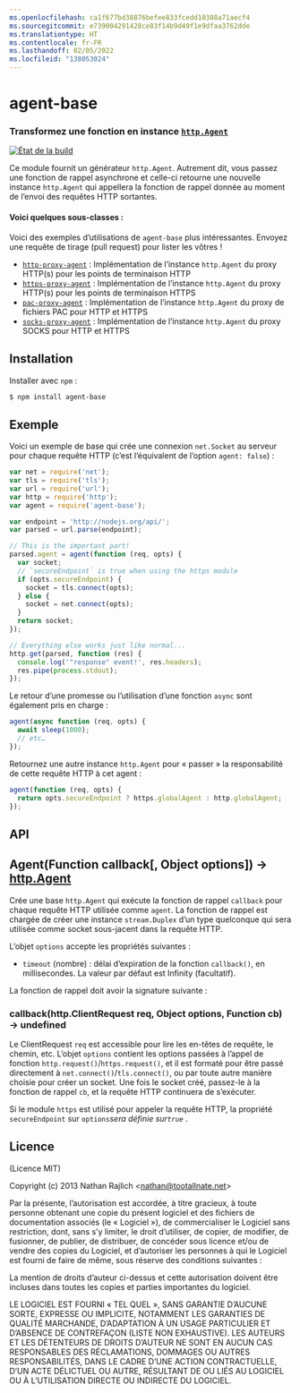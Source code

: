 ```yaml
---
ms.openlocfilehash: ca1f677bd38876befee833fcedd10388a71aecf4
ms.sourcegitcommit: e739004291428ce83f14b9d49f1e9dfaa3762dde
ms.translationtype: HT
ms.contentlocale: fr-FR
ms.lasthandoff: 02/05/2022
ms.locfileid: "138053024"
---
```

<a name="agent-base"></a>agent-base
==========
### <a name="turn-a-function-into-an-httpagenthttpagent-instance"></a>Transformez une fonction en instance [`http.Agent`][http.Agent]
[![État de la build](https://github.com/TooTallNate/node-agent-base/workflows/Node%20CI/badge.svg)](https://github.com/TooTallNate/node-agent-base/actions?workflow=Node+CI)

Ce module fournit un générateur `http.Agent`. Autrement dit, vous passez une fonction de rappel asynchrone et celle-ci retourne une nouvelle instance `http.Agent` qui appellera la fonction de rappel donnée au moment de l’envoi des requêtes HTTP sortantes.

#### <a name="some-subclasses"></a>Voici quelques sous-classes :

Voici des exemples d’utilisations de `agent-base` plus intéressantes.
Envoyez une requête de tirage (pull request) pour lister les vôtres !

 * [`http-proxy-agent`][http-proxy-agent] : Implémentation de l’instance `http.Agent` du proxy HTTP(s) pour les points de terminaison HTTP
 * [`https-proxy-agent`][https-proxy-agent] : Implémentation de l’instance `http.Agent` du proxy HTTP(s) pour les points de terminaison HTTPS
 * [`pac-proxy-agent`][pac-proxy-agent] : Implémentation de l’instance `http.Agent` du proxy de fichiers PAC pour HTTP et HTTPS
 * [`socks-proxy-agent`][socks-proxy-agent] : Implémentation de l’instance `http.Agent` du proxy SOCKS pour HTTP et HTTPS


<a name="installation"></a>Installation
------------

Installer avec `npm` :

``` bash
$ npm install agent-base
```


<a name="example"></a>Exemple
-------

Voici un exemple de base qui crée une connexion `net.Socket` au serveur pour chaque requête HTTP (c’est l’équivalent de l’option `agent: false`) :

```js
var net = require('net');
var tls = require('tls');
var url = require('url');
var http = require('http');
var agent = require('agent-base');

var endpoint = 'http://nodejs.org/api/';
var parsed = url.parse(endpoint);

// This is the important part!
parsed.agent = agent(function (req, opts) {
  var socket;
  // `secureEndpoint` is true when using the https module
  if (opts.secureEndpoint) {
    socket = tls.connect(opts);
  } else {
    socket = net.connect(opts);
  }
  return socket;
});

// Everything else works just like normal...
http.get(parsed, function (res) {
  console.log('"response" event!', res.headers);
  res.pipe(process.stdout);
});
```

Le retour d’une promesse ou l’utilisation d’une fonction `async` sont également pris en charge :

```js
agent(async function (req, opts) {
  await sleep(1000);
  // etc…
});
```

Retournez une autre instance `http.Agent` pour « passer » la responsabilité de cette requête HTTP à cet agent :

```js
agent(function (req, opts) {
  return opts.secureEndpoint ? https.globalAgent : http.globalAgent;
});
```


<a name="api"></a>API
---

## <a name="agentfunction-callback-object-options--httpagent"></a>Agent(Function callback[, Object options]) → [http.Agent][]

Crée une base `http.Agent` qui exécute la fonction de rappel `callback` pour chaque requête HTTP utilisée comme `agent`. La fonction de rappel est chargée de créer une instance `stream.Duplex` d’un type quelconque qui sera utilisée comme socket sous-jacent dans la requête HTTP.

L’objet `options` accepte les propriétés suivantes :

  * `timeout` (nombre) : délai d’expiration de la fonction `callback()`, en millisecondes. La valeur par défaut est Infinity (facultatif).

La fonction de rappel doit avoir la signature suivante :

### <a name="callbackhttpclientrequest-req-object-options-function-cb--undefined"></a>callback(http.ClientRequest req, Object options, Function cb) → undefined

Le ClientRequest `req` est accessible pour lire les en-têtes de requête, le chemin, etc. L’objet `options` contient les options passées à l’appel de fonction `http.request()`/`https.request()`, et il est formaté pour être passé directement à `net.connect()`/`tls.connect()`, ou par toute autre manière choisie pour créer un socket. Une fois le socket créé, passez-le à la fonction de rappel `cb`, et la requête HTTP continuera de s’exécuter.

Si le module `https` est utilisé pour appeler la requête HTTP, la propriété `secureEndpoint` sur `options`_sera définie sur`true`_ .


<a name="license"></a>Licence
-------

(Licence MIT)

Copyright (c) 2013 Nathan Rajlich &lt;nathan@tootallnate.net&gt;

Par la présente, l’autorisation est accordée, à titre gracieux, à toute personne obtenant une copie du présent logiciel et des fichiers de documentation associés (le « Logiciel »), de commercialiser le Logiciel sans restriction, dont, sans s’y limiter, le droit d’utiliser, de copier, de modifier, de fusionner, de publier, de distribuer, de concéder sous licence et/ou de vendre des copies du Logiciel, et d’autoriser les personnes à qui le Logiciel est fourni de faire de même, sous réserve des conditions suivantes :

La mention de droits d’auteur ci-dessus et cette autorisation doivent être incluses dans toutes les copies et parties importantes du logiciel.

LE LOGICIEL EST FOURNI « TEL QUEL », SANS GARANTIE D’AUCUNE SORTE, EXPRESSE OU IMPLICITE, NOTAMMENT LES GARANTIES DE QUALITÉ MARCHANDE, D’ADAPTATION À UN USAGE PARTICULIER ET D’ABSENCE DE CONTREFAÇON (LISTE NON EXHAUSTIVE).
LES AUTEURS ET LES DÉTENTEURS DE DROITS D’AUTEUR NE SONT EN AUCUN CAS RESPONSABLES DES RÉCLAMATIONS, DOMMAGES OU AUTRES RESPONSABILITÉS, DANS LE CADRE D’UNE ACTION CONTRACTUELLE, D’UN ACTE DÉLICTUEL OU AUTRE, RÉSULTANT DE OU LIÉS AU LOGICIEL OU À L’UTILISATION DIRECTE OU INDIRECTE DU LOGICIEL.

[http-proxy-agent]: https://github.com/TooTallNate/node-http-proxy-agent
[https-proxy-agent]: https://github.com/TooTallNate/node-https-proxy-agent
[pac-proxy-agent]: https://github.com/TooTallNate/node-pac-proxy-agent
[socks-proxy-agent]: https://github.com/TooTallNate/node-socks-proxy-agent
[http.Agent]: https://nodejs.org/api/http.html#http_class_http_agent
